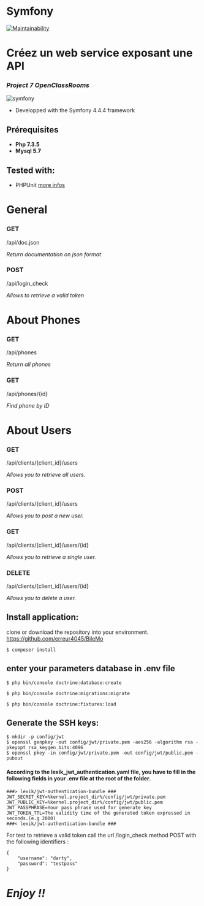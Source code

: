 # Symfony
[![Maintainability](https://api.codeclimate.com/v1/badges/770472da3b7b6b6cbbab/maintainability)](https://codeclimate.com/github/erreur4045/BileMo/maintainability)

Créez un web service exposant une API
==================================
### *Project 7 OpenClassRooms*

![symfony](https://symfony.com/images/logos/header-logo.svg)

* Developped with the Symfony 4.4.4 framework

## Prérequisites
* **Php 7.3.5**
* **Mysql 5.7**

## Tested with:
- PHPUnit [more infos](https://phpunit.de/)
# General
### GET​
/api​/doc.json 

*Return documentation on json format*

### POST​
/api​/login_check 

*Allows to retrieve a valid token*

# About Phones

### GET
​/api​/phones 

*Return all phones*

### GET
​/api​/phones​/{id} 

*Find phone by ID*

# About Users

### GET
​/api​/clients​/{client_id}​/users 

*Allows you to retrieve all users.*

### POST
​/api​/clients​/{client_id}​/users 

*Allows you to post a new user.*

### GET
​/api​/clients​/{client_id}​/users​/{id} 

*Allows you to retrieve a single user.*

### DELETE
​/api​/clients​/{client_id}​/users​/{id} 

*Allows you to delete a user.*

## Install application:
clone or download the repository into your environment. https://github.com/erreur4045/BileMo

```
$ composer install
```
## enter your parameters database in .env file
```
$ php bin/console doctrine:database:create
```
```
$ php bin/console doctrine:migrations:migrate
```
```
$ php bin/console doctrine:fixtures:load
```
## Generate the SSH keys:
````
$ mkdir -p config/jwt
$ openssl genpkey -out config/jwt/private.pem -aes256 -algorithm rsa -pkeyopt rsa_keygen_bits:4096
$ openssl pkey -in config/jwt/private.pem -out config/jwt/public.pem -pubout
````
#### According to the lexik_jwt_authentication.yaml file, you have to fill in the following fields in your .env file at the root of the folder.
````
###> lexik/jwt-authentication-bundle ###
JWT_SECRET_KEY=%kernel.project_dir%/config/jwt/private.pem
JWT_PUBLIC_KEY=%kernel.project_dir%/config/jwt/public.pem
JWT_PASSPHRASE=Your pass phrase used for generate key
JWT_TOKEN_TTL=The validity time of the generated token expressed in seconds.(e.g 2000)
###< lexik/jwt-authentication-bundle ###
```` 
For test to retrieve a valid token call the url /login_check method POST with the following identifiers :
```
{
	"username": "darty",
	"password": "testpass"
}
```

# *Enjoy !!*
